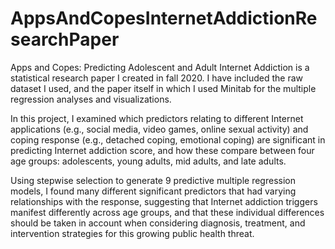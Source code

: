 # AppsAndCopesInternetAddictionResearchPaper
Apps and Copes: Predicting Adolescent and Adult Internet Addiction is a statistical research paper I created in fall 2020. I have included the raw dataset I used, and the paper itself in  which I used Minitab for the multiple regression analyses and visualizations. 

In this project, I examined which predictors relating to different Internet applications (e.g., social media, video games, online sexual activity) and coping response (e.g., detached coping, emotional coping) are significant in predicting Internet addiction score, and how these  compare between four age groups: adolescents, young adults, mid adults, and late adults. 

Using stepwise selection to generate 9 predictive multiple regression models, I found many different significant predictors that had varying relationships with the response, suggesting that Internet addiction triggers manifest differently across age groups, and that these individual differences should be taken in account when considering diagnosis, treatment, and intervention strategies for this growing public health threat. 
